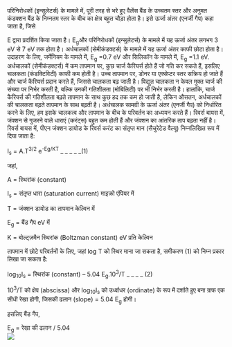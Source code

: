 परिनिरोधकों (इन्सुलेटर्स) के मामले में, पूरी तरह से भरे हुए वैलेंस बैंड के उच्चतम स्तर और अनुमत कंडक्शन बैंड के निम्नतम स्तर के बीच का क्षेत्र बहुत चौड़ा होता है। इसे ऊर्जा अंतर (एनर्जी गैप) कहा जाता है, जिसे 

E द्वारा प्रदर्शित किया जाता है। E<sub>g</sub>और परिनिरोधकों (इन्सुलेटर्स) के मामले में यह ऊर्जा अंतर लगभग 3 eV से 7 eV तक होता है। अर्धचालकों (सेमीकंडक्टर्स) के मामले में यह ऊर्जा अंतर काफी छोटा होता है। उदाहरण के लिए, जर्मेनियम के मामले में, E<sub>g</sub> =0.7 eV और सिलिकॉन के मामले में, E<sub>g</sub> =1.1 eV. अर्धचालकों (सेमीकंडक्टर्स) में कम तापमान पर, कुछ चार्ज कैरियर्स होते हैं जो गति कर सकते हैं, इसलिए चालकता (कंडक्टिविटी) काफी कम होती है। उच्च तापमान पर, डोनर या एक्सेप्टर स्तर सक्रिय हो जाते हैं और चार्ज कैरियर्स प्रदान करते हैं, जिससे चालकता बढ़ जाती है। विद्युत चालकता न केवल मुक्त चार्ज की संख्या पर निर्भर करती है, बल्कि उनकी गतिशीलता (मोबिलिटी) पर भी निर्भर करती है। हालांकि, चार्ज कैरियर्स की गतिशीलता बढ़ते तापमान के साथ कुछ हद तक कम हो जाती है, लेकिन औसतन, अर्धचालकों की चालकता बढ़ते तापमान के साथ बढ़ती है। अर्धचालक सामग्री के ऊर्जा अंतर (एनर्जी गैप) को निर्धारित करने के लिए, हम इसके चालकत्व और तापमान के बीच के परिवर्तन का अध्ययन करते हैं। रिवर्स बायस में, जंक्शन से गुजरने वाले धाराएं (करंट्स) बहुत कम होती हैं और जंक्शन का आंतरिक ताप बढ़ता नहीं है।
रिवर्स बायस में, पीएन जंक्शन डायोड के रिवर्स करंट का संतृप्त मान (सैचुरेटेड वैल्यू) निम्नलिखित रूप में दिया जाता है:

I<sub>s</sub> = A.T<sup>3/2</sup> e<sup>-Eg/KT</sup> _ _ _ _ _(1)

जहां,

A = स्थिरांक (constant)

I<sub>s</sub> = संतृप्त धारा (saturation current) माइक्रो एंपियर में

T = जंक्शन डायोड का तापमान केल्विन में

E<sub>g</sub> = बैंड गैप eV में

K = बोल्ट्ज़मैन स्थिरांक (Boltzman constant) eV प्रति केल्विन

तापमान में छोटे परिवर्तनों के लिए, जहां log T को स्थिर माना जा सकता है, समीकरण (1) को निम्न प्रकार लिखा जा सकता है:

log<sub>10</sub>I<sub>s</sub> = स्थिरांक (constant) – 5.04 E<sub>g</sub>.10<sup>3</sup>/T _ _ _ _ (2)

10<sup>3</sup>/T को क्षेप (abscissa) और log<sub>10</sub>I<sub>s</sub> को उर्ध्वाधर (ordinate) के रूप में दर्शाते हुए बना ग्राफ एक सीधी रेखा होगी, जिसकी ढलान (slope) = 5.04 E<sub>g</sub> होगी।

इसलिए बैंड गैप,

E<sub>g</sub> = रेखा की ढलान / 5.04 <br>
<img src="images/fig2.PNG">
